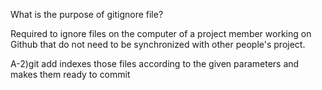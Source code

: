  What is the purpose of gitignore file?

Required to ignore files on the computer of a project member working on Github that do not need to be synchronized with other people's project.

A-2)git add indexes those files according to the given parameters and makes them ready to commit
